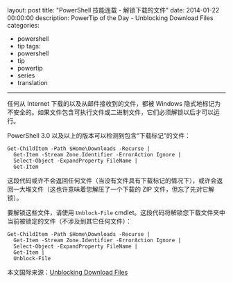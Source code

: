 ﻿layout: post
title: "PowerShell 技能连载 - 解锁下载的文件"
date: 2014-01-22 00:00:00
description: PowerTip of the Day - Unblocking Download Files
categories:
- powershell
- tip
tags:
- powershell
- tip
- powertip
- series
- translation
---
任何从 Internet 下载的以及从邮件接收到的文件，都被 Windows 隐式地标记为不安全的。如果文件包含可执行文件或二进制文件，它们必须解锁以后才可以运行。

PowerShell 3.0 以及以上的版本可以检测到包含“下载标记”的文件：

	Get-ChildItem -Path $Home\Downloads -Recurse |
	  Get-Item -Stream Zone.Identifier -ErrorAction Ignore |
	  Select-Object -ExpandProperty FileName |
	  Get-Item

这段代码或许不会返回任何文件（当没有文件具有下载标记的情况下），或许会返回一大堆文件（这也许意味着您解压了一个下载的 ZIP 文件，但忘了先对它解锁）。

要解锁这些文件，请使用 `Unblock-File` cmdlet。这段代码将解锁您下载文件夹中当前被锁定的文件（不涉及到其它任何文件）：

	Get-ChildItem -Path $Home\Downloads -Recurse |
	  Get-Item -Stream Zone.Identifier -ErrorAction Ignore |
	  Select-Object -ExpandProperty FileName |
	  Get-Item |
	  Unblock-File

<!--more-->
本文国际来源：[Unblocking Download Files](http://community.idera.com/powershell/powertips/b/tips/posts/unblocking-download-files)
